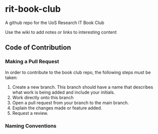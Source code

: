 # rit-book-club
A github repo for the UoS Research IT Book Club

Use the wiki to add notes or links to interesting content


## Code of Contribution

### Making a Pull Request
In order to contribute to the book club repo, the following steps must be taken:

1. Create a new branch. This branch should have a name that describes what work is being added and include your initials.
2. Work directly onto this branch
3. Open a pull request from your branch to the main branch.
4. Explain the changes made or feature added.
5. Request a review.

### Naming Conventions



